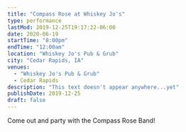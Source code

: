 ```yaml
---
title: "Compass Rose at Whiskey Jo's"
type: performance
lastMod: 2019-12-25T19:17:22-06:00
date: 2020-06-19
startTime: "8:00pm"
endTime: "12:00am"
location: "Whiskey Jo's Pub & Grub"
city: "Cedar Rapids, IA"
venues:
  - "Whiskey Jo's Pub & Grub"
  - Cedar Rapids
description: "This text doesn't appear anywhere...yet"
publishDate: 2019-12-25
draft: false
---
```


Come out and party with the Compass Rose Band!
